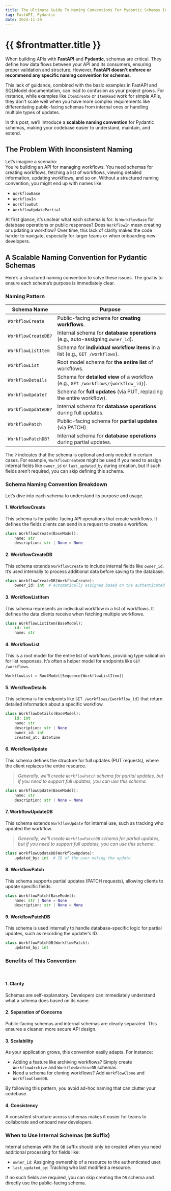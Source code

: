 ```yaml
---
title: The Ultimate Guide To Naming Conventions For Pydantic Schemas In FastAPI
tag: FastAPI, Pydantic
date: 2024-11-20
---
```


# {{ $frontmatter.title }}

When building APIs with **FastAPI** and **Pydantic**, schemas are critical. They define how data flows between your API and its consumers, ensuring proper validation and structure. However, **FastAPI doesn’t enforce or recommend any specific naming convention for schemas**.  

This lack of guidance, combined with the basic examples in FastAPI and SQLModel documentation, can lead to confusion as your project grows. For instance, while examples like `ItemCreate` or `ItemRead` work for simple APIs, they don’t scale well when you have more complex requirements like differentiating public-facing schemas from internal ones or handling multiple types of updates.

In this post, we’ll introduce a **scalable naming convention** for Pydantic schemas, making your codebase easier to understand, maintain, and extend.  

## The Problem With Inconsistent Naming

Let’s imagine a scenario:  
You’re building an API for managing workflows. You need schemas for creating workflows, fetching a list of workflows, viewing detailed information, updating workflows, and so on. Without a structured naming convention, you might end up with names like:  

- `WorkflowBase`
- `WorkflowIn`
- `WorkflowOut`
- `WorkflowUpdatePartial`

At first glance, it’s unclear what each schema is for. Is `WorkflowBase` for database operations or public responses? Does `WorkflowIn` mean creating or updating a workflow? Over time, this lack of clarity makes the code harder to navigate, especially for larger teams or when onboarding new developers.  

## A Scalable Naming Convention for Pydantic Schemas

Here’s a structured naming convention to solve these issues. The goal is to ensure each schema’s purpose is immediately clear.  

### Naming Pattern

| **Schema Name**          | **Purpose**                                                                                   |
|---------------------------|-----------------------------------------------------------------------------------------------|
| `WorkflowCreate`          | Public-facing schema for **creating workflows**.                                              |
| `WorkflowCreateDB?`       | Internal schema for **database operations** (e.g., auto-assigning `owner_id`).                |
| `WorkflowListItem`        | Schema for **individual workflow items** in a list (e.g., `GET /workflows`).                  |
| `WorkflowList`            | Root model schema for **the entire list** of workflows.                                       |
| `WorkflowDetails`         | Schema for **detailed view** of a workflow (e.g., `GET /workflows/{workflow_id}`).                     |
| `WorkflowUpdate?`         | Schema for **full updates** (via PUT, replacing the entire workflow).                         |
| `WorkflowUpdateDB?`       | Internal schema for **database operations** during full updates.                              |
| `WorkflowPatch`           | Public-facing schema for **partial updates** (via PATCH).                                     |
| `WorkflowPatchDB?`        | Internal schema for **database operations** during partial updates.                           |

The **`?`** indicates that the schema is optional and only needed in certain cases. For example, `WorkflowCreateDB` might be used if you need to assign internal fields like `owner_id` or `last_updated_by` during creation, but if such fields aren’t required, you can skip defining this schema.  

### Schema Naming Convention Breakdown

Let’s dive into each schema to understand its purpose and usage.  

#### 1. **WorkflowCreate**

This schema is for public-facing API operations that create workflows. It defines the fields clients can send in a request to create a workflow.  

```python
class WorkflowCreate(BaseModel):
    name: str
    description: str | None = None
```

#### 2. **WorkflowCreateDB**  

This schema extends `WorkflowCreate` to include internal fields like `owner_id`. It’s used internally to process additional data before saving to the database.  

```python
class WorkflowCreateDB(WorkflowCreate):
    owner_id: int  # Automatically assigned based on the authenticated user
```

#### 3. **WorkflowListItem**  

This schema represents an individual workflow in a list of workflows. It defines the data clients receive when fetching multiple workflows.  

```python
class WorkflowListItem(BaseModel):
    id: int
    name: str
```

#### 4. **WorkflowList**  

This is a root model for the entire list of workflows, providing type validation for list responses. It’s often a helper model for endpoints like `GET /workflows`.  

```python
WorkflowList = RootModel[Sequence[WorkflowListItem]]
```

#### 5. **WorkflowDetails**  

This schema is for endpoints like `GET /workflows/{workflow_id}` that return detailed information about a specific workflow.  

```python
class WorkflowDetails(BaseModel):
    id: int
    name: str
    description: str | None
    owner_id: int
    created_at: datetime
```

#### 6. **WorkflowUpdate**  

This schema defines the structure for full updates (PUT requests), where the client replaces the entire resource.

> _Generally, we'll create `WorkflowPatch` schema for partial updates, but if you need to support full updates, you can use this schema._

```python
class WorkflowUpdate(BaseModel):
    name: str
    description: str | None = None
```

#### 7. **WorkflowUpdateDB**  

This schema extends `WorkflowUpdate` for internal use, such as tracking who updated the workflow.  

> _Generally, we'll create `WorkflowPatchDB` schema for partial updates, but if you need to support full updates, you can use this schema._

```python
class WorkflowUpdateDB(WorkflowUpdate):
    updated_by: int  # ID of the user making the update
```

#### 8. **WorkflowPatch**  

This schema supports partial updates (PATCH requests), allowing clients to update specific fields.  

```python
class WorkflowPatch(BaseModel):
    name: str | None = None
    description: str | None = None
```

#### 9. **WorkflowPatchDB**  

This schema is used internally to handle database-specific logic for partial updates, such as recording the updater’s ID.  

```python
class WorkflowPatchDB(WorkflowPatch):
    updated_by: int
```

### Benefits of This Convention

<br>

#### 1. Clarity

Schemas are self-explanatory. Developers can immediately understand what a schema does based on its name.  

#### 2. Separation of Concerns

Public-facing schemas and internal schemas are clearly separated. This ensures a cleaner, more secure API design.  

#### 3. Scalability

As your application grows, this convention easily adapts. For instance:

- Adding a feature like archiving workflows? Simply create `WorkflowArchive` and `WorkflowArchiveDB` schemas.  
- Need a schema for cloning workflows? Add `WorkflowClone` and `WorkflowCloneDB`.  

By following this pattern, you avoid ad-hoc naming that can clutter your codebase.  

#### 4. Consistency

A consistent structure across schemas makes it easier for teams to collaborate and onboard new developers.  

### When to Use Internal Schemas (`DB` Suffix)

Internal schemas with the `DB` suffix should only be created when you need additional processing for fields like:  

- `owner_id`: Assigning ownership of a resource to the authenticated user.  
- `last_updated_by`: Tracking who last modified a resource.  

If no such fields are required, you can skip creating the `DB` schema and directly use the public-facing schema.  
